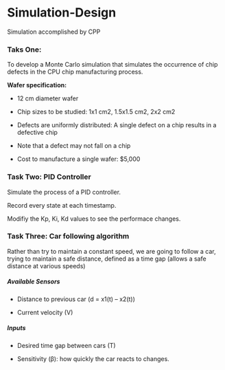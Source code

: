 # Simulation-Design
Simulation accomplished by CPP

### Taks One: 

To develop a Monte Carlo simulation that simulates the occurrence of chip defects in the CPU chip manufacturing process. 

__Wafer specification:__
* 12 cm diameter wafer
 
* Chip sizes to be studied: 1x1 cm2, 1.5x1.5 cm2, 2x2 cm2

* Defects are uniformly distributed: A single defect on a chip results in a defective chip

* Note that a defect may not fall on a chip

* Cost to manufacture a single wafer: $5,000

### Task Two: PID Controller

Simulate the process of a PID controller.

Record every state at each timestamp.

Modifiy the Kp, Ki, Kd values to see the performace changes. 

### Task Three: Car following algorithm

Rather than try to maintain a constant speed, we are going to follow a car, trying to maintain a safe distance, defined as a time gap (allows a safe distance at various speeds)

##### Available Sensors

* Distance to previous car (d = x1(t) – x2(t))

* Current velocity (V)

##### Inputs

* Desired time gap between cars (T)

* Sensitivity (β): how quickly the car reacts to changes.
